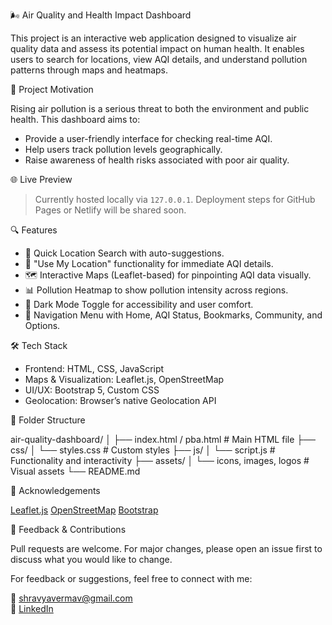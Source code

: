  🌬️ Air Quality and Health Impact Dashboard

This project is an interactive web application designed to visualize air quality data and assess its potential impact on human health. It enables users to search for locations, view AQI details, and understand pollution patterns through maps and heatmaps.

🧠 Project Motivation

Rising air pollution is a serious threat to both the environment and public health. This dashboard aims to:

- Provide a user-friendly interface for checking real-time AQI.
- Help users track pollution levels geographically.
- Raise awareness of health risks associated with poor air quality.

 🌐 Live Preview

> Currently hosted locally via `127.0.0.1`. Deployment steps for GitHub Pages or Netlify will be shared soon.


🔍 Features

- 🔎 Quick Location Search with auto-suggestions.
- 📍 "Use My Location" functionality for immediate AQI details.
- 🗺️ Interactive Maps (Leaflet-based) for pinpointing AQI data visually.
- 📊 Pollution Heatmap to show pollution intensity across regions.
- 🌙 Dark Mode Toggle for accessibility and user comfort.
- 📌 Navigation Menu with Home, AQI Status, Bookmarks, Community, and Options.


🛠️ Tech Stack

- Frontend: HTML, CSS, JavaScript
- Maps & Visualization: Leaflet.js, OpenStreetMap
- UI/UX: Bootstrap 5, Custom CSS
- Geolocation: Browser’s native Geolocation API




📌 Folder Structure



air-quality-dashboard/
│
├── index.html / pba.html         # Main HTML file
├── css/
│   └── styles.css                # Custom styles
├── js/
│   └── script.js                 # Functionality and interactivity
├── assets/
│   └── icons, images, logos      # Visual assets
└── README.md



🙌 Acknowledgements

[Leaflet.js](https://leafletjs.com/)
[OpenStreetMap](https://www.openstreetmap.org/)
[Bootstrap](https://getbootstrap.com/)


📣 Feedback & Contributions

Pull requests are welcome. For major changes, please open an issue first to discuss what you would like to change.

For feedback or suggestions, feel free to connect with me:

📧 [shravyavermav@gmail.com](mailto:shravyavermav@gmail.com)  
🔗 [LinkedIn](www.linkedin.com/in/shravyaverma)


